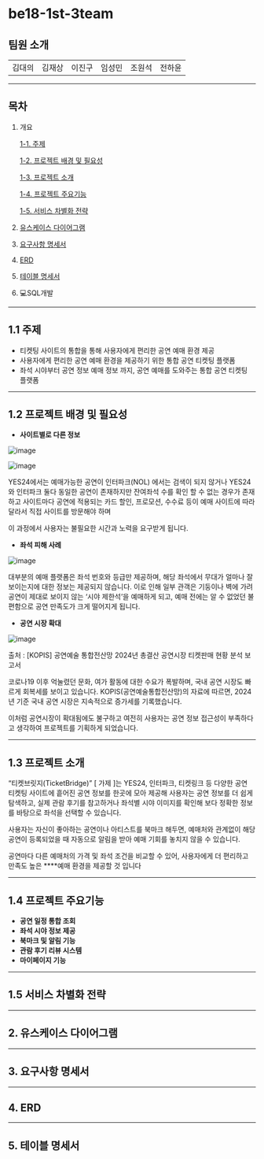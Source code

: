 # be18-1st-3team
## 팀원 소개

|  |  |  |  |  |  |
| --- | --- | --- | --- | --- | --- |
| 김대의 | 김재상 | 이진구 | 임성민 | 조원석 | 전하윤 |

---

## 목차

1. 개요
    
    [1-1. 주제](https://www.notion.so/223897d7a89180179204eb14bf8d8184?pvs=21)
    
    [1-2. 프로젝트 배경 및 필요성](https://www.notion.so/223897d7a89180179204eb14bf8d8184?pvs=21)
    
    [1-3. 프로젝트 소개](https://www.notion.so/223897d7a89180179204eb14bf8d8184?pvs=21)
    
    [1-4. 프로젝트 주요기능](https://www.notion.so/223897d7a89180179204eb14bf8d8184?pvs=21)
    
    [1-5. 서비스 차별화 전략](https://www.notion.so/223897d7a89180179204eb14bf8d8184?pvs=21)
    
2. [유스케이스 다이어그램](https://www.notion.so/223897d7a89180179204eb14bf8d8184?pvs=21)
3. [요구사항 명세서](https://www.notion.so/223897d7a89180179204eb14bf8d8184?pvs=21)
4. [ERD](https://www.notion.so/223897d7a89180179204eb14bf8d8184?pvs=21)
5. [테이블 명세서](https://www.notion.so/223897d7a89180179204eb14bf8d8184?pvs=21)
6. 💻SQL개발

---

## 1.1 주제

- 티켓팅 사이트의 통합을 통해 사용자에게 편리한 공연 예매 환경 제공
- 사용자에게 편리한 공연 예매 환경을 제공하기 위한 통합 공연 티켓팅 플랫폼
- 좌석 시야부터 공연 정보 예매 정보 까지, 공연 예매를 도와주는 통합 공연 티켓팅 플랫폼

---

## 1.2 프로젝트 배경 및 필요성

- **사이트별로 다른 정보**

![image](https://github.com/user-attachments/assets/f05ef0e9-ffdb-4f97-82aa-0f8a8934f019)


![image](https://github.com/user-attachments/assets/e0983873-d6db-40bb-bcf0-658d826ca86c)


YES24에서는 예매가능한 공연이 인터파크(NOL) 에서는 검색이 되지 않거나 YES24와 인터파크 둘다 동일한 공연이 존재하지만 잔여좌석 수를 확인 할 수 없는 경우가 존재하고 사이트마다 공연에 적용되는 카드 할인, 프로모션, 수수료 등이 예매 사이트에 따라 달라서 직접 사이트를 방문해야 하며 

이 과정에서 사용자는 불필요한 시간과 노력을 요구받게 됩니다. 

- **좌석 피해 사례**

![image](https://github.com/user-attachments/assets/15634131-c71b-4274-8b42-74c4d5957388)


대부분의 예매 플랫폼은 좌석 번호와 등급만 제공하며,
해당 좌석에서 무대가 얼마나 잘 보이는지에 대한 정보는 제공되지 않습니다.
이로 인해 일부 관객은 기둥이나 벽에 가려 공연이 제대로 보이지 않는 ‘시야 제한석’을 예매하게 되고, 예매 전에는 알 수 없었던 불편함으로 공연 만족도가 크게 떨어지게 됩니다.

- **공연 시장 확대**

![image](https://github.com/user-attachments/assets/7a4e9dd0-5757-498c-a5bc-3c62a943088c)


출처 : [KOPIS] 공연예술 통합전산망 2024년 총결산 공연시장 티켓판매 현황 분석 보고서

코로나19 이후 억눌렸던 문화, 여가 활동에 대한 수요가 폭발하며, 국내 공연 시장도 빠르게 회복세를 보이고 있습니다. KOPIS(공연예술통합전산망)의 자료에 따르면, 2024년 기준 국내 공연 시장은 지속적으로 증가세를 기록했습니다.

이처럼 공연시장이 확대됨에도 불구하고 여전히 사용자는 공연 정보 접근성이 부족하다고 생각하여 프로젝트를 기획하게 되었습니다.

---

## 1.3 프로젝트 소개

“티켓브릿지(TicketBridge)” [ 가제 ]는 YES24, 인터파크, 티켓링크 등 다양한 공연 티켓팅 사이트에 흩어진 공연 정보를 한곳에 모아 제공해 사용자는 공연 정보를 더 쉽게 탐색하고, 실제 관람 후기를 참고하거나 좌석별 시야 이미지를 확인해 보다 정확한 정보를 바탕으로 좌석을 선택할 수 있습니다.

사용자는 자신이 좋아하는 공연이나 아티스트를 북마크 해두면, 예매처와 관계없이 해당 공연이 등록되었을 때 자동으로 알림을 받아 예매 기회를 놓치지 않을 수 있습니다.

공연마다 다른 예매처의 가격 및 좌석 조건을 비교할 수 있어, 사용자에게 더 편리하고 만족도 높은 ****예매 환경을 제공할 것 입니다

---

## 1.4 프로젝트 주요기능

- **공연 일정 통합 조회**
- **좌석 시야 정보 제공**
- **북마크 및 알림 기능**
- **관람 후기 리뷰 시스템**
- **마이페이지 기능**

---

## **1.5 서비스 차별화 전략**

---

## **2. 유스케이스 다이어그램**

---

## **3. 요구사항 명세서**

---

## **4. ERD**

---

## **5. 테이블 명세서**
